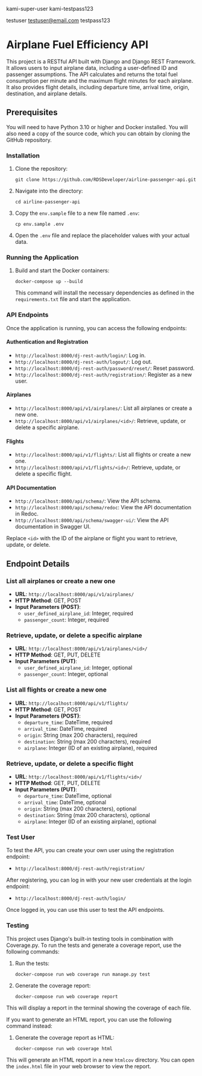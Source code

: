 kami-super-user
kami-testpass123

testuser
testuser@email.com
testpass123

# Airplane Fuel Efficiency API

This project is a RESTful API built with Django and Django REST Framework. It allows users to input airplane data, including a user-defined ID and passenger assumptions. The API calculates and returns the total fuel consumption per minute and the maximum flight minutes for each airplane. It also provides flight details, including departure time, arrival time, origin, destination, and airplane details.

## Prerequisites

You will need to have Python 3.10 or higher and Docker installed. You will also need a copy of the source code, which you can obtain by cloning the GitHub repository.

### Installation

1. Clone the repository:
    ```
    git clone https://github.com/RDSDeveloper/airline-passenger-api.git
    ```
2. Navigate into the directory:
    ```
    cd airline-passenger-api
    ```
3. Copy the `env.sample` file to a new file named `.env`:
    ```
    cp env.sample .env
    ```
4. Open the `.env` file and replace the placeholder values with your actual data.

### Running the Application

1. Build and start the Docker containers:
    ```
    docker-compose up --build
    ```
    This command will install the necessary dependencies as defined in the `requirements.txt` file and start the application.

### API Endpoints

Once the application is running, you can access the following endpoints:

#### Authentication and Registration

- `http://localhost:8000/dj-rest-auth/login/`: Log in.
- `http://localhost:8000/dj-rest-auth/logout/`: Log out.
- `http://localhost:8000/dj-rest-auth/password/reset/`: Reset password.
- `http://localhost:8000/dj-rest-auth/registration/`: Register as a new user.

#### Airplanes

- `http://localhost:8000/api/v1/airplanes/`: List all airplanes or create a new one.
- `http://localhost:8000/api/v1/airplanes/<id>/`: Retrieve, update, or delete a specific airplane.

#### Flights

- `http://localhost:8000/api/v1/flights/`: List all flights or create a new one.
- `http://localhost:8000/api/v1/flights/<id>/`: Retrieve, update, or delete a specific flight.

#### API Documentation

- `http://localhost:8000/api/schema/`: View the API schema.
- `http://localhost:8000/api/schema/redoc`: View the API documentation in Redoc.
- `http://localhost:8000/api/schema/swagger-ui/`: View the API documentation in Swagger UI.

Replace `<id>` with the ID of the airplane or flight you want to retrieve, update, or delete.

## Endpoint Details

### List all airplanes or create a new one

- **URL**: `http://localhost:8000/api/v1/airplanes/`
- **HTTP Method**: GET, POST
- **Input Parameters (POST)**:
    - `user_defined_airplane_id`: Integer, required
    - `passenger_count`: Integer, required

### Retrieve, update, or delete a specific airplane

- **URL**: `http://localhost:8000/api/v1/airplanes/<id>/`
- **HTTP Method**: GET, PUT, DELETE
- **Input Parameters (PUT)**:
    - `user_defined_airplane_id`: Integer, optional
    - `passenger_count`: Integer, optional

### List all flights or create a new one

- **URL**: `http://localhost:8000/api/v1/flights/`
- **HTTP Method**: GET, POST
- **Input Parameters (POST)**:
    - `departure_time`: DateTime, required
    - `arrival_time`: DateTime, required
    - `origin`: String (max 200 characters), required
    - `destination`: String (max 200 characters), required
    - `airplane`: Integer (ID of an existing airplane), required

### Retrieve, update, or delete a specific flight

- **URL**: `http://localhost:8000/api/v1/flights/<id>/`
- **HTTP Method**: GET, PUT, DELETE
- **Input Parameters (PUT)**:
    - `departure_time`: DateTime, optional
    - `arrival_time`: DateTime, optional
    - `origin`: String (max 200 characters), optional
    - `destination`: String (max 200 characters), optional
    - `airplane`: Integer (ID of an existing airplane), optional
    
### Test User

To test the API, you can create your own user using the registration endpoint:

- `http://localhost:8000/dj-rest-auth/registration/`

After registering, you can log in with your new user credentials at the login endpoint:

- `http://localhost:8000/dj-rest-auth/login/`

Once logged in, you can use this user to test the API endpoints.

### Testing

This project uses Django's built-in testing tools in combination with Coverage.py. To run the tests and generate a coverage report, use the following commands:

1. Run the tests:
    ```
    docker-compose run web coverage run manage.py test
    ```
2. Generate the coverage report:
    ```
    docker-compose run web coverage report
    ```

This will display a report in the terminal showing the coverage of each file.

If you want to generate an HTML report, you can use the following command instead:

1. Generate the coverage report as HTML:
    ```
    docker-compose run web coverage html
    ```

This will generate an HTML report in a new `htmlcov` directory. You can open the `index.html` file in your web browser to view the report.


